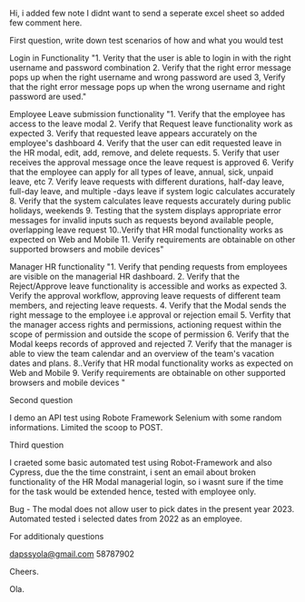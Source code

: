 
Hi, i added few note I didnt want to send a seperate excel sheet so added few comment here.


First question, write down test scenarios of how and what you would test

Login in Functionality 
"1. Verity that the user is able to login in with the right username and password combination
2. Verify that the right error message pops up when the right username  and wrong password are used
3, Verify that the right error message pops up when the wrong username and right password are used."

Employee Leave submission functionality
"1. Verify that the employee has access to the leave modal 
2. Verify that Request leave functionality work as expected
3. Verify that requested leave appears accurately on the employee's dashboard
4. Verify that the user can edit requested leave in the HR modal, edit, add, remove, and delete requests.
5. Verify that user receives the approval message once the leave request is approved
6. Verify that the employee can apply for all types of leave, annual, sick, unpaid leave, etc
7. Verify leave requests with different durations, half-day leave, full-day leave, and multiple -days leave if system logic calculates accurately
8. Verify that the system calculates leave requests accurately during public holidays, weekends 
9. Testing that the system displays appropriate error messages for invalid inputs such as requests beyond available people, overlapping leave request 
10..Verify that HR modal functionality works as expected on Web and Mobile 
11. Verify requirements are obtainable on other supported browsers and mobile devices"

Manager HR  functionality
"1. Verify that pending requests from employees are visible on the managerial HR dashboard. 
2. Verify that the Reject/Approve leave functionality is accessible and works as expected
3. Verify the approval workflow, approving leave requests of different team members, and rejecting leave requests.
4. Verify that the Modal sends the right message to the employee i.e approval or rejection email
5. Verfity that the manager access rights and permissions, actioning request within the scope of permission and outside the scope of permission
6. Verify that the Modal keeps records of approved and rejected
7. Verify that the manager is able to view the team calendar and an overview of the team's vacation dates and plans. 
8..Verify that HR modal functionality works as expected on Web and Mobile 
9. Verify requirements are obtainable on other supported browsers and mobile devices
"

Second question

I demo an API test using Robote Framework Selenium with some random informations. Limited the scoop to POST.

Third question

I craeted some basic automated test using Robot-Framework and also Cypress, due the the time constraint, i sent an email about broken functionality 
of the HR Modal managerial login, so i wasnt sure if the time for the task would be extended hence, tested with employee only.

Bug - The modal does not allow user to pick dates in the present year 2023.  Automated tested i selected dates from 2022 as an employee.

For additionaly questions

dapssyola@gmail.com
58787902

Cheers.

Ola.


